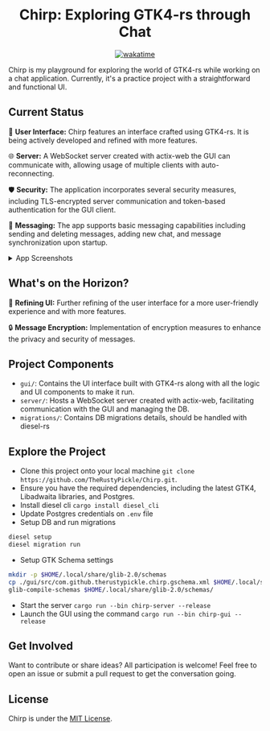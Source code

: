 <div align="center"><h1>Chirp: Exploring GTK4-rs through Chat</h1></div>

<div align=center><a href="https://wakatime.com/badge/github/TheRustyPickle/Chirp"><img src="https://wakatime.com/badge/github/TheRustyPickle/Chirp.svg" alt="wakatime"></a></div>

Chirp is my playground for exploring the world of GTK4-rs while working on a chat application. Currently, it's a practice project with a straightforward and functional UI.

## Current Status

🎨 **User Interface:** Chirp features an interface crafted using GTK4-rs. It is being actively developed and refined with more features.

🌐 **Server:** A WebSocket server created with actix-web the GUI can communicate with, allowing usage of multiple clients with auto-reconnecting.

🛡️ **Security:** The application incorporates several security measures, including TLS-encrypted server communication and token-based authentication for the GUI client.

💬 **Messaging:** The app supports basic messaging capabilities including sending and deleting messages, adding new chat, and message synchronization upon startup.

<details>
<summary>App Screenshots</summary>
  <img src="https://github.com/TheRustyPickle/Chirp/assets/35862475/ad9ef82e-dc2f-40b9-8fa7-0df20a3dc62e">
  <img src="https://github.com/TheRustyPickle/Chirp/assets/35862475/5f7b22c1-3afd-44f9-928b-dfabc2ffd236">
</details>

## What's on the Horizon?

🔧 **Refining UI:** Further refining of the user interface for a more user-friendly experience and with more features.

🔒 **Message Encryption:** Implementation of encryption measures to enhance the privacy and security of messages.

## Project Components

- `gui/`: Contains the UI interface built with GTK4-rs along with all the logic and UI components to make it run.
- `server/`: Hosts a WebSocket server created with actix-web, facilitating communication with the GUI and managing the DB.
- `migrations/`: Contains DB migrations details, should be handled with diesel-rs

## Explore the Project

- Clone this project onto your local machine `git clone https://github.com/TheRustyPickle/Chirp.git`.
- Ensure you have the required dependencies, including the latest GTK4, Libadwaita libraries, and Postgres.
- Install diesel cli `cargo install diesel_cli`
- Update Postgres credentials on `.env` file
- Setup DB and run migrations

```bash
diesel setup
diesel migration run
```

- Setup GTK Schema settings

```bash
mkdir -p $HOME/.local/share/glib-2.0/schemas
cp ./gui/src/com.github.therustypickle.chirp.gschema.xml $HOME/.local/share/glib-2.0/schemas/
glib-compile-schemas $HOME/.local/share/glib-2.0/schemas/
```

- Start the server `cargo run --bin chirp-server --release`
- Launch the GUI using the command `cargo run --bin chirp-gui --release`

## Get Involved

Want to contribute or share ideas? All participation is welcome! Feel free to open an issue or submit a pull request to get the conversation going.

## License

Chirp is under the [MIT License](LICENSE).
